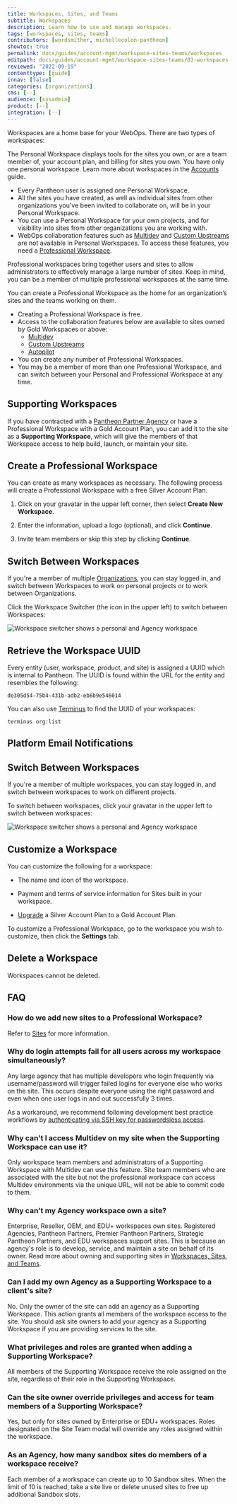 ```yaml
---
title: Workspaces, Sites, and Teams
subtitle: Workspaces
description: Learn how to use and manage workspaces.
tags: [workspaces, sites, teams]
contributors: [wordsmither, michellecolon-pantheon]
showtoc: true
permalink: docs/guides/account-mgmt/workspace-sites-teams/workspaces
editpath: docs/guides/account-mgmt/workspace-sites-teams/03-workspaces.md
reviewed: "2022-09-19"
contenttype: [guide]
innav: [false]
categories: [organizations]
cms: [--]
audience: [sysadmin]
product: [--]
integration: [--]
---
```


Workspaces are a home base for your WebOps. There are two types of workspaces:

<TabList>

<Tab title="Personal Workspace" id="personal-workspace" active={true}>

The Personal Workspace displays tools for the sites you own, or are a team member of, your account plan, and billing for sites you own.  You have only one personal workspace. Learn more about workspaces in the [Accounts](/guides/account-mgmt/account) guide.

- Every Pantheon user is assigned one Personal Workspace. 
- All the sites you have created, as well as individual sites from other organizations you've been invited to collaborate on, will be in your Personal Workspace. 
- You can use a Personal Workspace for your own projects, and for visibility into sites from other organizations you are working with.
- WebOps collaboration features such as [Multidev](/guides/multidev) and [Custom Upstreams](/guides/custom-upstream) are not available in Personal Workspaces. To access these features, you need a [Professional Workspace](/guides/account-mgmt/workspace-sites-teams/workspaces#create-a-professional-workspace). 

</Tab>

<Tab title="Professional Workspace" id="professional-workspace">

Professional workspaces bring together users and sites to allow administrators to effectively manage a large number of sites. Keep in mind, you can be a member of multiple professional workspaces at the same time.

You can create a Professional Workspace as the home for an organization’s sites and the teams working on them. 

- Creating a Professional Workspace is free. 
- Access to the collaboration features below are available to sites owned by Gold Workspaces or above:
	- [Multidev](/guides/multidev)
	- [Custom Upstreams](/guides/custom-upstream)
	- [Autopilot](/guides/autopilot)
- You can create any number of Professional Workspaces. 
- You may be a member of more than one Professional Workspace, and can switch between your Personal and Professional Workspace at any time.

</Tab>

</TabList>

## Supporting Workspaces

If you have contracted with a [Pantheon Partner Agency](https://pantheon.io/plans/partner-program?docs) or have a Professional Workspace with a Gold Account Plan, you can add it to the site as a **Supporting Workspace**, which will give the members of that Workspace access to help build, launch, or maintain your site.

## Create a Professional Workspace

You can create as many workspaces as necessary. The following process will create a Professional Workspace with a free Silver Account Plan.

1. Click on your gravatar in the upper left corner, then select **Create New Workspace**.

1. Enter the information, upload a logo (optional), and click **Continue**.

1. Invite team members or skip this step by clicking **Continue**.

## Switch Between Workspaces

If you're a member of multiple [Organizations](/guides/account-mgmt/workspace-sites-teams/workspaces), you can stay logged in, and switch between Workspaces to work on personal projects or to work between Organizations.

Click the Workspace Switcher (the icon in the upper left) to switch between Workspaces:

![Workspace switcher shows a personal and Agency workspace](../../../images/dashboard/new-dashboard/workspaces-selector.png)


## Retrieve the Workspace UUID

Every entity (user, workspace, product, and site) is assigned a UUID which is internal to Pantheon. The UUID is found within the URL for the entity and resembles the following:

```none
de305d54-75b4-431b-adb2-eb6b9e546014
```

You can also use [Terminus](/terminus) to find the UUID of your workspaces:

```bash{promptUser: user}
terminus org:list
```


## Platform Email Notifications

<Partial file="pantheon-email-notifications.md" />


## Switch Between Workspaces

If you're a member of multiple workspaces, you can stay logged in, and switch between workspaces to work on different projects.

To switch between workspaces, click your gravatar in the upper left to switch between workspaces:

![Workspace switcher shows a personal and Agency workspace](../../../../images/dashboard/new-dashboard/workspaces-selector.png)

## Customize a Workspace

You can customize the following for a workspace:

- The name and icon of the workspace.

- Payment and terms of service information for Sites built in your workspace.

- [Upgrade](/guides/account-mgmt/workspace-sites-teams/workspaces#account-plans) a Silver Account Plan to a Gold Account Plan.

To customize a Professional Workspace, go to the workspace you wish to customize, then click the **Settings** tab.

## Delete a Workspace

Workspaces cannot be deleted.

## FAQ

### How do we add new sites to a Professional Workspace?

Refer to [Sites](/guides/account-mgmt/workspace-sites-teams/) for more information.

### Why do login attempts fail for all users across my workspace simultaneously?

Any large agency that has multiple developers who login frequently via username/password will trigger failed logins for everyone else who works on the site. This occurs despite everyone using the right password and even when one user logs in and out successfully 3 times.

As a workaround, we recommend following development best practice workflows by [authenticating via SSH key for passwordsless access](/ssh-keys).

### Why can't I access Multidev on my site when the Supporting Workspace can use it?

Only workspace team members and administrators of a Supporting Workspace with Multidev can use this feature. Site team members who are associated with the site but not the professional workspace can access Multidev environments via the unique URL, will not be able to commit code to them.

### Why can't my Agency workspace own a site?

Enterprise, Reseller, OEM, and EDU+ workspaces own sites. Registered Agencies, Pantheon Partners, Premier Pantheon Partners, Strategic Pantheon Partners, and EDU workspaces support sites. This is because an agency's role is to develop, service, and maintain a site on behalf of its owner. Read more about owning and supporting sites in [Workspaces, Sites, and Teams](/guides/account-mgmt/workspace-sites-teams).

### Can I add my own Agency as a Supporting Workspace to a client's site?

No. Only the owner of the site can add an agency as a Supporting Workspace. This action grants all members of the workspace access to the site. You should ask site owners to add your agency as a Supporting Workspace if you are providing services to the site.

### What privileges and roles are granted when adding a Supporting Workspace?

All members of the Supporting Workspace receive the role assigned on the site, regardless of their role in the Supporting Workspace.

### Can the site owner override privileges and access for team members of a Supporting Workspace?

Yes, but only for sites owned by Enterprise or EDU+ workspaces. Roles designated on the Site Team modal will override any roles assigned within the workspace.

### As an Agency, how many sandbox sites do members of a workspace receive?

Each member of a workspace can create up to 10 Sandbox sites. When the limit of 10 is reached, take a site live or delete unused sites to free up additional Sandbox slots.
